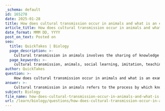 ```yaml
---
_schema: default
id: 165278
date: 2025-01-28
title: How does cultural transmission occur in animals and what is an example involving the Great Tit?
article_title: How does cultural transmission occur in animals and what is an example involving the Great Tit?
date_format: MMM DD, YYYY
post_on_text: Posted on
seo:
  title: QuickTakes | Biology
  page_description: >-
    Cultural transmission in animals involves the sharing of knowledge and behaviors through social learning. An example is the Great Tit, which learned to pierce milk bottle caps to access cream, showcasing social learning and adaptation.
  page_keywords: >-
    cultural transmission, animals, social learning, imitation, teaching, observation, Great Tit, Parus major, milk bottle piercing, behavior spread, feeding techniques, animal behavior, behavioral traditions
author: QuickTakes
question: >-
    How does cultural transmission occur in animals and what is an example involving the Great Tit?
answer: >-
    Cultural transmission in animals refers to the process by which knowledge, behaviors, and skills are passed from one individual to another through social learning rather than genetic inheritance. This can occur through various mechanisms such as imitation, teaching, or observation. \n\nAn illustrative example of cultural transmission can be seen in the Great Tit (Parus major), a small songbird. In the early 1920s, it was observed that some Great Tits learned to pierce the caps of milk bottles to access the cream inside. This behavior was not instinctual but rather learned from observing other individuals. Once a few birds began to exhibit this behavior, it spread rapidly through the population, demonstrating how cultural transmission can lead to the establishment of new feeding techniques within a species.\n\nThis phenomenon highlights the importance of social learning in animal behavior, as it allows individuals to adapt to their environment and exploit new resources without the need for genetic changes. The Great Tit's ability to learn and share this behavior exemplifies the role of cultural transmission in shaping behavioral traditions within animal populations.
subject: Biology
file_name: how-does-cultural-transmission-occur-in-animals-and-what-is-an-example-involving-the-great-tit.md
url: /learn/biology/questions/how-does-cultural-transmission-occur-in-animals-and-what-is-an-example-involving-the-great-tit
---
```


&nbsp;